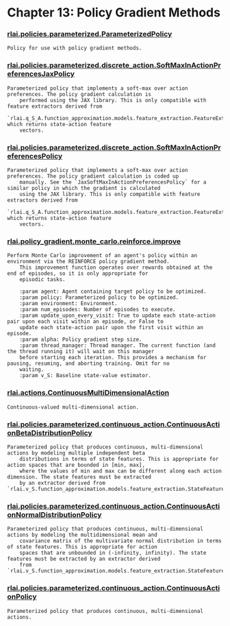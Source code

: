 # Chapter 13:  Policy Gradient Methods
### [rlai.policies.parameterized.ParameterizedPolicy](https://github.com/MatthewGerber/rlai/tree/master/src/rlai/policies/parameterized.py#L12)
```
Policy for use with policy gradient methods.
```
### [rlai.policies.parameterized.discrete_action.SoftMaxInActionPreferencesJaxPolicy](https://github.com/MatthewGerber/rlai/tree/master/src/rlai/policies/parameterized/discrete_action.py#L213)
```
Parameterized policy that implements a soft-max over action preferences. The policy gradient calculation is
    performed using the JAX library. This is only compatible with feature extractors derived from
    `rlai.q_S_A.function_approximation.models.feature_extraction.FeatureExtractor`, which returns state-action feature
    vectors.
```
### [rlai.policies.parameterized.discrete_action.SoftMaxInActionPreferencesPolicy](https://github.com/MatthewGerber/rlai/tree/master/src/rlai/policies/parameterized/discrete_action.py#L19)
```
Parameterized policy that implements a soft-max over action preferences. The policy gradient calculation is coded up
    manually. See the `JaxSoftMaxInActionPreferencesPolicy` for a similar policy in which the gradient is calculated
    using the JAX library. This is only compatible with feature extractors derived from
    `rlai.q_S_A.function_approximation.models.feature_extraction.FeatureExtractor`, which returns state-action feature
    vectors.
```
### [rlai.policy_gradient.monte_carlo.reinforce.improve](https://github.com/MatthewGerber/rlai/tree/master/src/rlai/policy_gradient/monte_carlo/reinforce.py#L12)
```
Perform Monte Carlo improvement of an agent's policy within an environment via the REINFORCE policy gradient method.
    This improvement function operates over rewards obtained at the end of episodes, so it is only appropriate for
    episodic tasks.

    :param agent: Agent containing target policy to be optimized.
    :param policy: Parameterized policy to be optimized.
    :param environment: Environment.
    :param num_episodes: Number of episodes to execute.
    :param update_upon_every_visit: True to update each state-action pair upon each visit within an episode, or False to
    update each state-action pair upon the first visit within an episode.
    :param alpha: Policy gradient step size.
    :param thread_manager: Thread manager. The current function (and the thread running it) will wait on this manager
    before starting each iteration. This provides a mechanism for pausing, resuming, and aborting training. Omit for no
    waiting.
    :param v_S: Baseline state-value estimator.
```
### [rlai.actions.ContinuousMultiDimensionalAction](https://github.com/MatthewGerber/rlai/tree/master/src/rlai/actions.py#L106)
```
Continuous-valued multi-dimensional action.
```
### [rlai.policies.parameterized.continuous_action.ContinuousActionBetaDistributionPolicy](https://github.com/MatthewGerber/rlai/tree/master/src/rlai/policies/parameterized/continuous_action.py#L394)
```
Parameterized policy that produces continuous, multi-dimensional actions by modeling multiple independent beta
    distributions in terms of state features. This is appropriate for action spaces that are bounded in [min, max],
    where the values of min and max can be different along each action dimension. The state features must be extracted
    by an extractor derived from `rlai.v_S.function_approximation.models.feature_extraction.StateFeatureExtractor`.
```
### [rlai.policies.parameterized.continuous_action.ContinuousActionNormalDistributionPolicy](https://github.com/MatthewGerber/rlai/tree/master/src/rlai/policies/parameterized/continuous_action.py#L124)
```
Parameterized policy that produces continuous, multi-dimensional actions by modeling the multidimensional mean and
    covariance matrix of the multivariate normal distribution in terms of state features. This is appropriate for action
    spaces that are unbounded in (-infinity, infinity). The state features must be extracted by an extractor derived
    from `rlai.v_S.function_approximation.models.feature_extraction.StateFeatureExtractor`.
```
### [rlai.policies.parameterized.continuous_action.ContinuousActionPolicy](https://github.com/MatthewGerber/rlai/tree/master/src/rlai/policies/parameterized/continuous_action.py#L26)
```
Parameterized policy that produces continuous, multi-dimensional actions.
```
